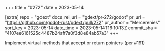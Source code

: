 +++
title = "#272"
date = 2023-05-14

[extra]
repo = "gdext"
docs_rel_url = "gdext/pr-272/godot"
pr_url = "https://github.com/godot-rust/gdext/pull/272"
pr_author = "Mercerenies"
sort_key = 2023-05-14
date_time = 2023-05-14T16:10:13Z
commit_sha = "4107ee6161525c4487b24aff7a0f3d8e84ab57a3"
+++

Implement virtual methods that accept or return pointers (per #191)
